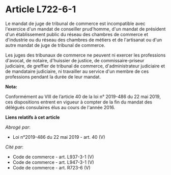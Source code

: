 # Article L722-6-1

Le mandat de juge de tribunal de commerce est incompatible avec l'exercice d'un mandat de conseiller prud'homme, d'un mandat
de président d'un établissement public du réseau des chambres de commerce et d'industrie ou du réseau des chambres de métiers
et de l'artisanat ou d'un autre mandat de juge de tribunal de commerce.

Les juges des tribunaux de commerce ne peuvent ni exercer les professions d'avocat, de notaire, d'huissier de justice, de
commissaire-priseur judiciaire, de greffier de tribunal de commerce, d'administrateur judiciaire et de mandataire judiciaire,
ni travailler au service d'un membre de ces professions pendant la durée de leur mandat.

**Nota:**

Conformément au VIII de l’article 40 de la loi n° 2019-486 du 22 mai 2019, ces dispositions entrent en vigueur à compter de
la fin du mandat des délégués consulaires élus au cours de l'année 2016.

**Liens relatifs à cet article**

_Abrogé par_:

  - Loi n°2019-486 du 22 mai 2019 - art. 40 (V)

_Cité par_:

  - Code de commerce - art. L937-3-1 (V)
  - Code de commerce - art. L947-3-1 (V)
  - Code de commerce - art. R723-6 (V)
